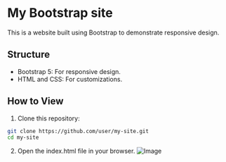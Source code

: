 # My Bootstrap site
This is a website built using Bootstrap to demonstrate responsive design.

## Structure
- Bootstrap 5: For responsive design.
- HTML and CSS: For customizations.

## How to View
1. Clone this repository:
```bash
git clone https://github.com/user/my-site.git
cd my-site
```
2. Open the index.html file in your browser.
![Image](https://github.com/user-attachments/assets/d3acd129-139f-4023-bc32-de7ca397806e)
